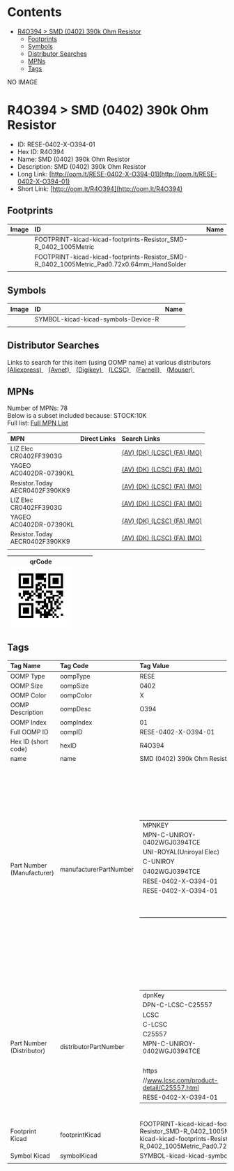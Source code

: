 



Contents
========

* [R4O394 > SMD (0402) 390k Ohm Resistor](#r4o394--smd-0402-390k-ohm-resistor)
	* [Footprints](#footprints)
	* [Symbols](#symbols)
	* [Distributor Searches](#distributor-searches)
	* [MPNs](#mpns)
	* [Tags](#tags)
  
NO IMAGE  
# R4O394 > SMD (0402) 390k Ohm Resistor

- ID: RESE-0402-X-O394-01
- Hex ID: R4O394
- Name: SMD (0402) 390k Ohm Resistor
- Description: SMD (0402) 390k Ohm Resistor
- Long Link: [http://oom.lt/RESE-0402-X-O394-01](http://oom.lt/RESE-0402-X-O394-01)
- Short Link: [http://oom.lt/R4O394](http://oom.lt/R4O394)

## Footprints
  

|Image|ID|Name|
| :--- | :--- | :--- |
||FOOTPRINT-kicad-kicad-footprints-Resistor_SMD-R_0402_1005Metric||
||FOOTPRINT-kicad-kicad-footprints-Resistor_SMD-R_0402_1005Metric_Pad0.72x0.64mm_HandSolder||
||||

## Symbols
  

|Image|ID|Name|
| :--- | :--- | :--- |
|![]()|SYMBOL-kicad-kicad-symbols-Device-R||
||||

## Distributor Searches
  
Links to search for this item (using OOMP name) at various distributors  
[(Aliexpress) ](https://www.aliexpress.com/wholesale?SearchText=1117SMD+0402+390k+Ohm+Resistor)&nbsp;&nbsp;&nbsp;[(Avnet) ](https://www.avnet.com/shop/us/search/SMD+0402+390k+Ohm+Resistor)&nbsp;&nbsp;&nbsp;[(Digikey) ](https://www.digikey.co.uk/en/products/result?s=SMD+0402+390k+Ohm+Resistor)&nbsp;&nbsp;&nbsp;[(LCSC) ](https://www.lcsc.com/search?q=SMD+0402+390k+Ohm+Resistor)&nbsp;&nbsp;&nbsp;[(Farnell) ](https://uk.farnell.com/search?st=SMD+0402+390k+Ohm+Resistor)&nbsp;&nbsp;&nbsp;[(Mouser) ](https://www.mouser.com/c/?q=SMD+0402+390k+Ohm+Resistor)&nbsp;&nbsp;&nbsp;
## MPNs
  
Number of MPNs: 78<br>Below is a subset included because: STOCK:10K <br>Full list: [Full MPN List](MPNLIST.md)  

|MPN|Direct Links|Search Links|
| :--- | :--- | :--- |
|LIZ Elec<br>CR0402FF3903G||[(AV) ](https://www.avnet.com/shop/us/search/CR0402FF3903G)[(DK) ](https://www.digikey.co.uk/products/en?keywords=CR0402FF3903G)[(LCSC) ](https://www.lcsc.com/search?q=CR0402FF3903G)[(FA) ](https://uk.farnell.com/search?st=CR0402FF3903G)[(MO) ](https://www.mouser.com/c/?q=CR0402FF3903G)|
|YAGEO<br>AC0402DR-07390KL||[(AV) ](https://www.avnet.com/shop/us/search/AC0402DR-07390KL)[(DK) ](https://www.digikey.co.uk/products/en?keywords=AC0402DR-07390KL)[(LCSC) ](https://www.lcsc.com/search?q=AC0402DR-07390KL)[(FA) ](https://uk.farnell.com/search?st=AC0402DR-07390KL)[(MO) ](https://www.mouser.com/c/?q=AC0402DR-07390KL)|
|Resistor.Today<br>AECR0402F390KK9||[(AV) ](https://www.avnet.com/shop/us/search/AECR0402F390KK9)[(DK) ](https://www.digikey.co.uk/products/en?keywords=AECR0402F390KK9)[(LCSC) ](https://www.lcsc.com/search?q=AECR0402F390KK9)[(FA) ](https://uk.farnell.com/search?st=AECR0402F390KK9)[(MO) ](https://www.mouser.com/c/?q=AECR0402F390KK9)|
|LIZ Elec<br>CR0402FF3903G||[(AV) ](https://www.avnet.com/shop/us/search/CR0402FF3903G)[(DK) ](https://www.digikey.co.uk/products/en?keywords=CR0402FF3903G)[(LCSC) ](https://www.lcsc.com/search?q=CR0402FF3903G)[(FA) ](https://uk.farnell.com/search?st=CR0402FF3903G)[(MO) ](https://www.mouser.com/c/?q=CR0402FF3903G)|
|YAGEO<br>AC0402DR-07390KL||[(AV) ](https://www.avnet.com/shop/us/search/AC0402DR-07390KL)[(DK) ](https://www.digikey.co.uk/products/en?keywords=AC0402DR-07390KL)[(LCSC) ](https://www.lcsc.com/search?q=AC0402DR-07390KL)[(FA) ](https://uk.farnell.com/search?st=AC0402DR-07390KL)[(MO) ](https://www.mouser.com/c/?q=AC0402DR-07390KL)|
|Resistor.Today<br>AECR0402F390KK9||[(AV) ](https://www.avnet.com/shop/us/search/AECR0402F390KK9)[(DK) ](https://www.digikey.co.uk/products/en?keywords=AECR0402F390KK9)[(LCSC) ](https://www.lcsc.com/search?q=AECR0402F390KK9)[(FA) ](https://uk.farnell.com/search?st=AECR0402F390KK9)[(MO) ](https://www.mouser.com/c/?q=AECR0402F390KK9)|
||||
  

|qrCode<br>[![](https://raw.githubusercontent.com/oomlout/oomlout_OOMP_parts_V2/main/RESE/0402/X/O394/01/qrCode_140.png)](https://github.com/oomlout/oomlout_OOMP_parts_V2/tree/main/RESE/0402/X/O394/01/qrCode.png)||||
| :---: | :---: | :---: | :---: |

## Tags
  

|Tag Name|Tag Code|Tag Value|
| :--- | :--- | :--- |
|OOMP Type|oompType|RESE|
|OOMP Size|oompSize|0402|
|OOMP Color|oompColor|X|
|OOMP Description|oompDesc|O394|
|OOMP Index|oompIndex|01|
|Full OOMP ID|oompID|RESE-0402-X-O394-01|
|Hex ID (short code)|hexID|R4O394|
|name|name|SMD (0402) 390k Ohm Resistor|
|Part Number (Manufacturer)|manufacturerPartNumber|<table><tr><td>MPNKEY</td></tr><tr><td> MPN-C-UNIROY-0402WGJ0394TCE</td><td> MANUFACTURER</td></tr><tr><td> UNI-ROYAL(Uniroyal Elec)</td><td> MANUCODE</td></tr><tr><td> C-UNIROY</td><td> MPN</td></tr><tr><td> 0402WGJ0394TCE</td><td> OOMPIDPARTIAL</td></tr><tr><td> RESE-0402-X-O394-01</td><td> OOMPID</td></tr><tr><td> RESE-0402-X-O394-01</td><td> LINK</td></tr><tr><td> </td><td> DESCRIPTION</td></tr><tr><td> </td><td> TAGS</td></tr><tr><td> </td></tr></table></td><td> <table><tr><td>MPNKEY</td></tr><tr><td> MPN-C-UNIROY-0402WGF3903TCE</td><td> MANUFACTURER</td></tr><tr><td> UNI-ROYAL(Uniroyal Elec)</td><td> MANUCODE</td></tr><tr><td> C-UNIROY</td><td> MPN</td></tr><tr><td> 0402WGF3903TCE</td><td> OOMPIDPARTIAL</td></tr><tr><td> RESE-0402-X-O394-01</td><td> OOMPID</td></tr><tr><td> RESE-0402-X-O394-01</td><td> LINK</td></tr><tr><td> </td><td> DESCRIPTION</td></tr><tr><td> </td><td> TAGS</td></tr><tr><td> STOCK</td></tr><tr><td>1K</td></tr></table></td><td> <table><tr><td>MPNKEY</td></tr><tr><td> MPN-C-LIZELE-CR0402FF3903G</td><td> MANUFACTURER</td></tr><tr><td> LIZ Elec</td><td> MANUCODE</td></tr><tr><td> C-LIZELE</td><td> MPN</td></tr><tr><td> CR0402FF3903G</td><td> OOMPIDPARTIAL</td></tr><tr><td> RESE-0402-X-O394-01</td><td> OOMPID</td></tr><tr><td> RESE-0402-X-O394-01</td><td> LINK</td></tr><tr><td> </td><td> DESCRIPTION</td></tr><tr><td> </td><td> TAGS</td></tr><tr><td> STOCK</td></tr><tr><td>10K</td></tr></table></td><td> <table><tr><td>MPNKEY</td></tr><tr><td> MPN-C-LIZELE-CR0402JF0394G</td><td> MANUFACTURER</td></tr><tr><td> LIZ Elec</td><td> MANUCODE</td></tr><tr><td> C-LIZELE</td><td> MPN</td></tr><tr><td> CR0402JF0394G</td><td> OOMPIDPARTIAL</td></tr><tr><td> RESE-0402-X-O394-01</td><td> OOMPID</td></tr><tr><td> RESE-0402-X-O394-01</td><td> LINK</td></tr><tr><td> </td><td> DESCRIPTION</td></tr><tr><td> </td><td> TAGS</td></tr><tr><td> STOCK</td></tr><tr><td>1K</td></tr></table></td><td> <table><tr><td>MPNKEY</td></tr><tr><td> MPN-C-RALEC-RTT023903FTH</td><td> MANUFACTURER</td></tr><tr><td> RALEC</td><td> MANUCODE</td></tr><tr><td> C-RALEC</td><td> MPN</td></tr><tr><td> RTT023903FTH</td><td> OOMPIDPARTIAL</td></tr><tr><td> RESE-0402-X-O394-01</td><td> OOMPID</td></tr><tr><td> RESE-0402-X-O394-01</td><td> LINK</td></tr><tr><td> </td><td> DESCRIPTION</td></tr><tr><td> </td><td> TAGS</td></tr><tr><td> </td></tr></table></td><td> <table><tr><td>MPNKEY</td></tr><tr><td> MPN-C-RALEC-RTT02394JTH</td><td> MANUFACTURER</td></tr><tr><td> RALEC</td><td> MANUCODE</td></tr><tr><td> C-RALEC</td><td> MPN</td></tr><tr><td> RTT02394JTH</td><td> OOMPIDPARTIAL</td></tr><tr><td> RESE-0402-X-O394-01</td><td> OOMPID</td></tr><tr><td> RESE-0402-X-O394-01</td><td> LINK</td></tr><tr><td> </td><td> DESCRIPTION</td></tr><tr><td> </td><td> TAGS</td></tr><tr><td> STOCK</td></tr><tr><td>1K</td></tr></table></td><td> <table><tr><td>MPNKEY</td></tr><tr><td> MPN-C-KOASPE-RK73B1ETTP394J</td><td> MANUFACTURER</td></tr><tr><td> KOA Speer Elec</td><td> MANUCODE</td></tr><tr><td> C-KOASPE</td><td> MPN</td></tr><tr><td> RK73B1ETTP394J</td><td> OOMPIDPARTIAL</td></tr><tr><td> RESE-0402-X-O394-01</td><td> OOMPID</td></tr><tr><td> RESE-0402-X-O394-01</td><td> LINK</td></tr><tr><td> </td><td> DESCRIPTION</td></tr><tr><td> </td><td> TAGS</td></tr><tr><td> </td></tr></table></td><td> <table><tr><td>MPNKEY</td></tr><tr><td> MPN-C-YAGEO-RC0402JR-07390KL</td><td> MANUFACTURER</td></tr><tr><td> YAGEO</td><td> MANUCODE</td></tr><tr><td> C-YAGEO</td><td> MPN</td></tr><tr><td> RC0402JR-07390KL</td><td> OOMPIDPARTIAL</td></tr><tr><td> RESE-0402-X-O394-01</td><td> OOMPID</td></tr><tr><td> RESE-0402-X-O394-01</td><td> LINK</td></tr><tr><td> </td><td> DESCRIPTION</td></tr><tr><td> </td><td> TAGS</td></tr><tr><td> STOCK</td></tr><tr><td>1K</td></tr></table></td><td> <table><tr><td>MPNKEY</td></tr><tr><td> MPN-C-TAITEC-RM04JTN394</td><td> MANUFACTURER</td></tr><tr><td> TA-I Tech</td><td> MANUCODE</td></tr><tr><td> C-TAITEC</td><td> MPN</td></tr><tr><td> RM04JTN394</td><td> OOMPIDPARTIAL</td></tr><tr><td> RESE-0402-X-O394-01</td><td> OOMPID</td></tr><tr><td> RESE-0402-X-O394-01</td><td> LINK</td></tr><tr><td> </td><td> DESCRIPTION</td></tr><tr><td> </td><td> TAGS</td></tr><tr><td> </td></tr></table></td><td> <table><tr><td>MPNKEY</td></tr><tr><td> MPN-C-TAITEC-RM04FTN3903</td><td> MANUFACTURER</td></tr><tr><td> TA-I Tech</td><td> MANUCODE</td></tr><tr><td> C-TAITEC</td><td> MPN</td></tr><tr><td> RM04FTN3903</td><td> OOMPIDPARTIAL</td></tr><tr><td> RESE-0402-X-O394-01</td><td> OOMPID</td></tr><tr><td> RESE-0402-X-O394-01</td><td> LINK</td></tr><tr><td> </td><td> DESCRIPTION</td></tr><tr><td> </td><td> TAGS</td></tr><tr><td> STOCK</td></tr><tr><td>1K</td></tr></table></td><td> <table><tr><td>MPNKEY</td></tr><tr><td> MPN-C-YAGEO-RC0402FR-07390KL</td><td> MANUFACTURER</td></tr><tr><td> YAGEO</td><td> MANUCODE</td></tr><tr><td> C-YAGEO</td><td> MPN</td></tr><tr><td> RC0402FR-07390KL</td><td> OOMPIDPARTIAL</td></tr><tr><td> RESE-0402-X-O394-01</td><td> OOMPID</td></tr><tr><td> RESE-0402-X-O394-01</td><td> LINK</td></tr><tr><td> </td><td> DESCRIPTION</td></tr><tr><td> </td><td> TAGS</td></tr><tr><td> STOCK</td></tr><tr><td>1K</td></tr></table></td><td> <table><tr><td>MPNKEY</td></tr><tr><td> MPN-C-WALSIN-WR04X3903FTL</td><td> MANUFACTURER</td></tr><tr><td> Walsin Tech Corp</td><td> MANUCODE</td></tr><tr><td> C-WALSIN</td><td> MPN</td></tr><tr><td> WR04X3903FTL</td><td> OOMPIDPARTIAL</td></tr><tr><td> RESE-0402-X-O394-01</td><td> OOMPID</td></tr><tr><td> RESE-0402-X-O394-01</td><td> LINK</td></tr><tr><td> </td><td> DESCRIPTION</td></tr><tr><td> </td><td> TAGS</td></tr><tr><td> STOCK</td></tr><tr><td>1K</td></tr></table></td><td> <table><tr><td>MPNKEY</td></tr><tr><td> MPN-C-WALSIN-WR04X394JTL</td><td> MANUFACTURER</td></tr><tr><td> Walsin Tech Corp</td><td> MANUCODE</td></tr><tr><td> C-WALSIN</td><td> MPN</td></tr><tr><td> WR04X394JTL</td><td> OOMPIDPARTIAL</td></tr><tr><td> RESE-0402-X-O394-01</td><td> OOMPID</td></tr><tr><td> RESE-0402-X-O394-01</td><td> LINK</td></tr><tr><td> </td><td> DESCRIPTION</td></tr><tr><td> </td><td> TAGS</td></tr><tr><td> STOCK</td></tr><tr><td>1K</td></tr></table></td><td> <table><tr><td>MPNKEY</td></tr><tr><td> MPN-C-HKRHON-RCT02390KJLF</td><td> MANUFACTURER</td></tr><tr><td> HKR(Hong Kong Resistors)</td><td> MANUCODE</td></tr><tr><td> C-HKRHON</td><td> MPN</td></tr><tr><td> RCT02390KJLF</td><td> OOMPIDPARTIAL</td></tr><tr><td> RESE-0402-X-O394-01</td><td> OOMPID</td></tr><tr><td> RESE-0402-X-O394-01</td><td> LINK</td></tr><tr><td> </td><td> DESCRIPTION</td></tr><tr><td> </td><td> TAGS</td></tr><tr><td> </td></tr></table></td><td> <table><tr><td>MPNKEY</td></tr><tr><td> MPN-C-YAGEO-AC0402DR-07390KL</td><td> MANUFACTURER</td></tr><tr><td> YAGEO</td><td> MANUCODE</td></tr><tr><td> C-YAGEO</td><td> MPN</td></tr><tr><td> AC0402DR-07390KL</td><td> OOMPIDPARTIAL</td></tr><tr><td> RESE-0402-X-O394-01</td><td> OOMPID</td></tr><tr><td> RESE-0402-X-O394-01</td><td> LINK</td></tr><tr><td> </td><td> DESCRIPTION</td></tr><tr><td> </td><td> TAGS</td></tr><tr><td> STOCK</td></tr><tr><td>10K</td></tr></table></td><td> <table><tr><td>MPNKEY</td></tr><tr><td> MPN-C-YAGEO-AC0402FR-07390KL</td><td> MANUFACTURER</td></tr><tr><td> YAGEO</td><td> MANUCODE</td></tr><tr><td> C-YAGEO</td><td> MPN</td></tr><tr><td> AC0402FR-07390KL</td><td> OOMPIDPARTIAL</td></tr><tr><td> RESE-0402-X-O394-01</td><td> OOMPID</td></tr><tr><td> RESE-0402-X-O394-01</td><td> LINK</td></tr><tr><td> </td><td> DESCRIPTION</td></tr><tr><td> </td><td> TAGS</td></tr><tr><td> </td></tr></table></td><td> <table><tr><td>MPNKEY</td></tr><tr><td> MPN-C-YAGEO-AC0402JR-07390KL</td><td> MANUFACTURER</td></tr><tr><td> YAGEO</td><td> MANUCODE</td></tr><tr><td> C-YAGEO</td><td> MPN</td></tr><tr><td> AC0402JR-07390KL</td><td> OOMPIDPARTIAL</td></tr><tr><td> RESE-0402-X-O394-01</td><td> OOMPID</td></tr><tr><td> RESE-0402-X-O394-01</td><td> LINK</td></tr><tr><td> </td><td> DESCRIPTION</td></tr><tr><td> </td><td> TAGS</td></tr><tr><td> STOCK</td></tr><tr><td>1K</td></tr></table></td><td> <table><tr><td>MPNKEY</td></tr><tr><td> MPN-C-MULTIC-MCHVR02FTEY3903</td><td> MANUFACTURER</td></tr><tr><td> Multicomp</td><td> MANUCODE</td></tr><tr><td> C-MULTIC</td><td> MPN</td></tr><tr><td> MCHVR02FTEY3903</td><td> OOMPIDPARTIAL</td></tr><tr><td> RESE-0402-X-O394-01</td><td> OOMPID</td></tr><tr><td> RESE-0402-X-O394-01</td><td> LINK</td></tr><tr><td> </td><td> DESCRIPTION</td></tr><tr><td> </td><td> TAGS</td></tr><tr><td> </td></tr></table></td><td> <table><tr><td>MPNKEY</td></tr><tr><td> MPN-C-FHGUAN-RC-02W3903FT</td><td> MANUFACTURER</td></tr><tr><td> FH (Guangdong Fenghua Advanced Tech)</td><td> MANUCODE</td></tr><tr><td> C-FHGUAN</td><td> MPN</td></tr><tr><td> RC-02W3903FT</td><td> OOMPIDPARTIAL</td></tr><tr><td> RESE-0402-X-O394-01</td><td> OOMPID</td></tr><tr><td> RESE-0402-X-O394-01</td><td> LINK</td></tr><tr><td> </td><td> DESCRIPTION</td></tr><tr><td> </td><td> TAGS</td></tr><tr><td> </td></tr></table></td><td> <table><tr><td>MPNKEY</td></tr><tr><td> MPN-C-FHGUAN-RC-02W394JT</td><td> MANUFACTURER</td></tr><tr><td> FH (Guangdong Fenghua Advanced Tech)</td><td> MANUCODE</td></tr><tr><td> C-FHGUAN</td><td> MPN</td></tr><tr><td> RC-02W394JT</td><td> OOMPIDPARTIAL</td></tr><tr><td> RESE-0402-X-O394-01</td><td> OOMPID</td></tr><tr><td> RESE-0402-X-O394-01</td><td> LINK</td></tr><tr><td> </td><td> DESCRIPTION</td></tr><tr><td> </td><td> TAGS</td></tr><tr><td> </td></tr></table></td><td> <table><tr><td>MPNKEY</td></tr><tr><td> MPN-C-KOASPE-RK73H1ETTP3903F</td><td> MANUFACTURER</td></tr><tr><td> KOA Speer Elec</td><td> MANUCODE</td></tr><tr><td> C-KOASPE</td><td> MPN</td></tr><tr><td> RK73H1ETTP3903F</td><td> OOMPIDPARTIAL</td></tr><tr><td> RESE-0402-X-O394-01</td><td> OOMPID</td></tr><tr><td> RESE-0402-X-O394-01</td><td> LINK</td></tr><tr><td> </td><td> DESCRIPTION</td></tr><tr><td> </td><td> TAGS</td></tr><tr><td> </td></tr></table></td><td> <table><tr><td>MPNKEY</td></tr><tr><td> MPN-C-FHGUAN-RC-02K3903FT</td><td> MANUFACTURER</td></tr><tr><td> FH (Guangdong Fenghua Advanced Tech)</td><td> MANUCODE</td></tr><tr><td> C-FHGUAN</td><td> MPN</td></tr><tr><td> RC-02K3903FT</td><td> OOMPIDPARTIAL</td></tr><tr><td> RESE-0402-X-O394-01</td><td> OOMPID</td></tr><tr><td> RESE-0402-X-O394-01</td><td> LINK</td></tr><tr><td> </td><td> DESCRIPTION</td></tr><tr><td> </td><td> TAGS</td></tr><tr><td> STOCK</td></tr><tr><td>1K</td></tr></table></td><td> <table><tr><td>MPNKEY</td></tr><tr><td> MPN-C-RESIST-AECR0402F390KK9</td><td> MANUFACTURER</td></tr><tr><td> Resistor.Today</td><td> MANUCODE</td></tr><tr><td> C-RESIST</td><td> MPN</td></tr><tr><td> AECR0402F390KK9</td><td> OOMPIDPARTIAL</td></tr><tr><td> RESE-0402-X-O394-01</td><td> OOMPID</td></tr><tr><td> RESE-0402-X-O394-01</td><td> LINK</td></tr><tr><td> </td><td> DESCRIPTION</td></tr><tr><td> </td><td> TAGS</td></tr><tr><td> STOCK</td></tr><tr><td>10K</td></tr></table></td><td> <table><tr><td>MPNKEY</td></tr><tr><td> MPN-C-RESIST-HPCR0402F390KK9</td><td> MANUFACTURER</td></tr><tr><td> Resistor.Today</td><td> MANUCODE</td></tr><tr><td> C-RESIST</td><td> MPN</td></tr><tr><td> HPCR0402F390KK9</td><td> OOMPIDPARTIAL</td></tr><tr><td> RESE-0402-X-O394-01</td><td> OOMPID</td></tr><tr><td> RESE-0402-X-O394-01</td><td> LINK</td></tr><tr><td> </td><td> DESCRIPTION</td></tr><tr><td> </td><td> TAGS</td></tr><tr><td> STOCK</td></tr><tr><td>1K</td></tr></table></td><td> <table><tr><td>MPNKEY</td></tr><tr><td> MPN-C-PANASO-ERJ2RKF3903X</td><td> MANUFACTURER</td></tr><tr><td> PANASONIC</td><td> MANUCODE</td></tr><tr><td> C-PANASO</td><td> MPN</td></tr><tr><td> ERJ2RKF3903X</td><td> OOMPIDPARTIAL</td></tr><tr><td> RESE-0402-X-O394-01</td><td> OOMPID</td></tr><tr><td> RESE-0402-X-O394-01</td><td> LINK</td></tr><tr><td> </td><td> DESCRIPTION</td></tr><tr><td> </td><td> TAGS</td></tr><tr><td> </td></tr></table></td><td> <table><tr><td>MPNKEY</td></tr><tr><td> MPN-C-PANASO-ERJ2GEJ394X</td><td> MANUFACTURER</td></tr><tr><td> PANASONIC</td><td> MANUCODE</td></tr><tr><td> C-PANASO</td><td> MPN</td></tr><tr><td> ERJ2GEJ394X</td><td> OOMPIDPARTIAL</td></tr><tr><td> RESE-0402-X-O394-01</td><td> OOMPID</td></tr><tr><td> RESE-0402-X-O394-01</td><td> LINK</td></tr><tr><td> </td><td> DESCRIPTION</td></tr><tr><td> </td><td> TAGS</td></tr><tr><td> </td></tr></table></td><td> <table><tr><td>MPNKEY</td></tr><tr><td> MPN-C-UNIROY-0402WGD3903TCE</td><td> MANUFACTURER</td></tr><tr><td> UNI-ROYAL(Uniroyal Elec)</td><td> MANUCODE</td></tr><tr><td> C-UNIROY</td><td> MPN</td></tr><tr><td> 0402WGD3903TCE</td><td> OOMPIDPARTIAL</td></tr><tr><td> RESE-0402-X-O394-01</td><td> OOMPID</td></tr><tr><td> RESE-0402-X-O394-01</td><td> LINK</td></tr><tr><td> </td><td> DESCRIPTION</td></tr><tr><td> </td><td> TAGS</td></tr><tr><td> </td></tr></table></td><td> <table><tr><td>MPNKEY</td></tr><tr><td> MPN-C-VISHAY-CRCW0402390KFKED</td><td> MANUFACTURER</td></tr><tr><td> Vishay Intertech</td><td> MANUCODE</td></tr><tr><td> C-VISHAY</td><td> MPN</td></tr><tr><td> CRCW0402390KFKED</td><td> OOMPIDPARTIAL</td></tr><tr><td> RESE-0402-X-O394-01</td><td> OOMPID</td></tr><tr><td> RESE-0402-X-O394-01</td><td> LINK</td></tr><tr><td> </td><td> DESCRIPTION</td></tr><tr><td> </td><td> TAGS</td></tr><tr><td> </td></tr></table></td><td> <table><tr><td>MPNKEY</td></tr><tr><td> MPN-C-VISHAY-CRCW0402390KJNED</td><td> MANUFACTURER</td></tr><tr><td> Vishay Intertech</td><td> MANUCODE</td></tr><tr><td> C-VISHAY</td><td> MPN</td></tr><tr><td> CRCW0402390KJNED</td><td> OOMPIDPARTIAL</td></tr><tr><td> RESE-0402-X-O394-01</td><td> OOMPID</td></tr><tr><td> RESE-0402-X-O394-01</td><td> LINK</td></tr><tr><td> </td><td> DESCRIPTION</td></tr><tr><td> </td><td> TAGS</td></tr><tr><td> </td></tr></table></td><td> <table><tr><td>MPNKEY</td></tr><tr><td> MPN-C-PANASO-ERJPA2J394X</td><td> MANUFACTURER</td></tr><tr><td> PANASONIC</td><td> MANUCODE</td></tr><tr><td> C-PANASO</td><td> MPN</td></tr><tr><td> ERJPA2J394X</td><td> OOMPIDPARTIAL</td></tr><tr><td> RESE-0402-X-O394-01</td><td> OOMPID</td></tr><tr><td> RESE-0402-X-O394-01</td><td> LINK</td></tr><tr><td> </td><td> DESCRIPTION</td></tr><tr><td> </td><td> TAGS</td></tr><tr><td> </td></tr></table></td><td> <table><tr><td>MPNKEY</td></tr><tr><td> MPN-C-PANASO-ERJPA2F3903X</td><td> MANUFACTURER</td></tr><tr><td> PANASONIC</td><td> MANUCODE</td></tr><tr><td> C-PANASO</td><td> MPN</td></tr><tr><td> ERJPA2F3903X</td><td> OOMPIDPARTIAL</td></tr><tr><td> RESE-0402-X-O394-01</td><td> OOMPID</td></tr><tr><td> RESE-0402-X-O394-01</td><td> LINK</td></tr><tr><td> </td><td> DESCRIPTION</td></tr><tr><td> </td><td> TAGS</td></tr><tr><td> </td></tr></table></td><td> <table><tr><td>MPNKEY</td></tr><tr><td> MPN-C-FHGUAN-RC-02W394FT</td><td> MANUFACTURER</td></tr><tr><td> FH (Guangdong Fenghua Advanced Tech)</td><td> MANUCODE</td></tr><tr><td> C-FHGUAN</td><td> MPN</td></tr><tr><td> RC-02W394FT</td><td> OOMPIDPARTIAL</td></tr><tr><td> RESE-0402-X-O394-01</td><td> OOMPID</td></tr><tr><td> RESE-0402-X-O394-01</td><td> LINK</td></tr><tr><td> </td><td> DESCRIPTION</td></tr><tr><td> </td><td> TAGS</td></tr><tr><td> </td></tr></table></td><td> <table><tr><td>MPNKEY</td></tr><tr><td> MPN-C-UNIROY-CQ02WGF3903TCE</td><td> MANUFACTURER</td></tr><tr><td> UNI-ROYAL(Uniroyal Elec)</td><td> MANUCODE</td></tr><tr><td> C-UNIROY</td><td> MPN</td></tr><tr><td> CQ02WGF3903TCE</td><td> OOMPIDPARTIAL</td></tr><tr><td> RESE-0402-X-O394-01</td><td> OOMPID</td></tr><tr><td> RESE-0402-X-O394-01</td><td> LINK</td></tr><tr><td> </td><td> DESCRIPTION</td></tr><tr><td> </td><td> TAGS</td></tr><tr><td> </td></tr></table></td><td> <table><tr><td>MPNKEY</td></tr><tr><td> MPN-C-TECONN-CRGCQ0402F390K</td><td> MANUFACTURER</td></tr><tr><td> TE Connectivity</td><td> MANUCODE</td></tr><tr><td> C-TECONN</td><td> MPN</td></tr><tr><td> CRGCQ0402F390K</td><td> OOMPIDPARTIAL</td></tr><tr><td> RESE-0402-X-O394-01</td><td> OOMPID</td></tr><tr><td> RESE-0402-X-O394-01</td><td> LINK</td></tr><tr><td> </td><td> DESCRIPTION</td></tr><tr><td> </td><td> TAGS</td></tr><tr><td> </td></tr></table></td><td> <table><tr><td>MPNKEY</td></tr><tr><td> MPN-C-TECONN-CRGP0402F390K</td><td> MANUFACTURER</td></tr><tr><td> TE Connectivity</td><td> MANUCODE</td></tr><tr><td> C-TECONN</td><td> MPN</td></tr><tr><td> CRGP0402F390K</td><td> OOMPIDPARTIAL</td></tr><tr><td> RESE-0402-X-O394-01</td><td> OOMPID</td></tr><tr><td> RESE-0402-X-O394-01</td><td> LINK</td></tr><tr><td> </td><td> DESCRIPTION</td></tr><tr><td> </td><td> TAGS</td></tr><tr><td> </td></tr></table></td><td> <table><tr><td>MPNKEY</td></tr><tr><td> MPN-C-YAGEO-AA0402JR-07390KL</td><td> MANUFACTURER</td></tr><tr><td> YAGEO</td><td> MANUCODE</td></tr><tr><td> C-YAGEO</td><td> MPN</td></tr><tr><td> AA0402JR-07390KL</td><td> OOMPIDPARTIAL</td></tr><tr><td> RESE-0402-X-O394-01</td><td> OOMPID</td></tr><tr><td> RESE-0402-X-O394-01</td><td> LINK</td></tr><tr><td> </td><td> DESCRIPTION</td></tr><tr><td> </td><td> TAGS</td></tr><tr><td> </td></tr></table></td><td> <table><tr><td>MPNKEY</td></tr><tr><td> MPN-C-YAGEO-AA0402FR-07390KL</td><td> MANUFACTURER</td></tr><tr><td> YAGEO</td><td> MANUCODE</td></tr><tr><td> C-YAGEO</td><td> MPN</td></tr><tr><td> AA0402FR-07390KL</td><td> OOMPIDPARTIAL</td></tr><tr><td> RESE-0402-X-O394-01</td><td> OOMPID</td></tr><tr><td> RESE-0402-X-O394-01</td><td> LINK</td></tr><tr><td> </td><td> DESCRIPTION</td></tr><tr><td> </td><td> TAGS</td></tr><tr><td> </td></tr></table></td><td> <table><tr><td>MPNKEY</td></tr><tr><td> MPN-C-WALSIN-MR04X394 JTL</td><td> MANUFACTURER</td></tr><tr><td> Walsin Tech Corp</td><td> MANUCODE</td></tr><tr><td> C-WALSIN</td><td> MPN</td></tr><tr><td> MR04X394 JTL</td><td> OOMPIDPARTIAL</td></tr><tr><td> RESE-0402-X-O394-01</td><td> OOMPID</td></tr><tr><td> RESE-0402-X-O394-01</td><td> LINK</td></tr><tr><td> </td><td> DESCRIPTION</td></tr><tr><td> </td><td> TAGS</td></tr><tr><td> STOCK</td></tr><tr><td>1K</td></tr></table></td><td> <table><tr><td>MPNKEY</td></tr><tr><td> MPN-C-YAGEO-RC0402DR-07390KL</td><td> MANUFACTURER</td></tr><tr><td> YAGEO</td><td> MANUCODE</td></tr><tr><td> C-YAGEO</td><td> MPN</td></tr><tr><td> RC0402DR-07390KL</td><td> OOMPIDPARTIAL</td></tr><tr><td> RESE-0402-X-O394-01</td><td> OOMPID</td></tr><tr><td> RESE-0402-X-O394-01</td><td> LINK</td></tr><tr><td> </td><td> DESCRIPTION</td></tr><tr><td> </td><td> TAGS</td></tr><tr><td> </td></tr></table></td><td> <table><tr><td>MPNKEY</td></tr><tr><td> MPN-C-UNIROY-0402WGJ0394TCE</td><td> MANUFACTURER</td></tr><tr><td> UNI-ROYAL(Uniroyal Elec)</td><td> MANUCODE</td></tr><tr><td> C-UNIROY</td><td> MPN</td></tr><tr><td> 0402WGJ0394TCE</td><td> OOMPIDPARTIAL</td></tr><tr><td> RESE-0402-X-O394-01</td><td> OOMPID</td></tr><tr><td> RESE-0402-X-O394-01</td><td> LINK</td></tr><tr><td> </td><td> DESCRIPTION</td></tr><tr><td> </td><td> TAGS</td></tr><tr><td> </td></tr></table></td><td> <table><tr><td>MPNKEY</td></tr><tr><td> MPN-C-UNIROY-0402WGF3903TCE</td><td> MANUFACTURER</td></tr><tr><td> UNI-ROYAL(Uniroyal Elec)</td><td> MANUCODE</td></tr><tr><td> C-UNIROY</td><td> MPN</td></tr><tr><td> 0402WGF3903TCE</td><td> OOMPIDPARTIAL</td></tr><tr><td> RESE-0402-X-O394-01</td><td> OOMPID</td></tr><tr><td> RESE-0402-X-O394-01</td><td> LINK</td></tr><tr><td> </td><td> DESCRIPTION</td></tr><tr><td> </td><td> TAGS</td></tr><tr><td> STOCK</td></tr><tr><td>1K</td></tr></table></td><td> <table><tr><td>MPNKEY</td></tr><tr><td> MPN-C-LIZELE-CR0402FF3903G</td><td> MANUFACTURER</td></tr><tr><td> LIZ Elec</td><td> MANUCODE</td></tr><tr><td> C-LIZELE</td><td> MPN</td></tr><tr><td> CR0402FF3903G</td><td> OOMPIDPARTIAL</td></tr><tr><td> RESE-0402-X-O394-01</td><td> OOMPID</td></tr><tr><td> RESE-0402-X-O394-01</td><td> LINK</td></tr><tr><td> </td><td> DESCRIPTION</td></tr><tr><td> </td><td> TAGS</td></tr><tr><td> STOCK</td></tr><tr><td>10K</td></tr></table></td><td> <table><tr><td>MPNKEY</td></tr><tr><td> MPN-C-LIZELE-CR0402JF0394G</td><td> MANUFACTURER</td></tr><tr><td> LIZ Elec</td><td> MANUCODE</td></tr><tr><td> C-LIZELE</td><td> MPN</td></tr><tr><td> CR0402JF0394G</td><td> OOMPIDPARTIAL</td></tr><tr><td> RESE-0402-X-O394-01</td><td> OOMPID</td></tr><tr><td> RESE-0402-X-O394-01</td><td> LINK</td></tr><tr><td> </td><td> DESCRIPTION</td></tr><tr><td> </td><td> TAGS</td></tr><tr><td> STOCK</td></tr><tr><td>1K</td></tr></table></td><td> <table><tr><td>MPNKEY</td></tr><tr><td> MPN-C-RALEC-RTT023903FTH</td><td> MANUFACTURER</td></tr><tr><td> RALEC</td><td> MANUCODE</td></tr><tr><td> C-RALEC</td><td> MPN</td></tr><tr><td> RTT023903FTH</td><td> OOMPIDPARTIAL</td></tr><tr><td> RESE-0402-X-O394-01</td><td> OOMPID</td></tr><tr><td> RESE-0402-X-O394-01</td><td> LINK</td></tr><tr><td> </td><td> DESCRIPTION</td></tr><tr><td> </td><td> TAGS</td></tr><tr><td> </td></tr></table></td><td> <table><tr><td>MPNKEY</td></tr><tr><td> MPN-C-RALEC-RTT02394JTH</td><td> MANUFACTURER</td></tr><tr><td> RALEC</td><td> MANUCODE</td></tr><tr><td> C-RALEC</td><td> MPN</td></tr><tr><td> RTT02394JTH</td><td> OOMPIDPARTIAL</td></tr><tr><td> RESE-0402-X-O394-01</td><td> OOMPID</td></tr><tr><td> RESE-0402-X-O394-01</td><td> LINK</td></tr><tr><td> </td><td> DESCRIPTION</td></tr><tr><td> </td><td> TAGS</td></tr><tr><td> STOCK</td></tr><tr><td>1K</td></tr></table></td><td> <table><tr><td>MPNKEY</td></tr><tr><td> MPN-C-KOASPE-RK73B1ETTP394J</td><td> MANUFACTURER</td></tr><tr><td> KOA Speer Elec</td><td> MANUCODE</td></tr><tr><td> C-KOASPE</td><td> MPN</td></tr><tr><td> RK73B1ETTP394J</td><td> OOMPIDPARTIAL</td></tr><tr><td> RESE-0402-X-O394-01</td><td> OOMPID</td></tr><tr><td> RESE-0402-X-O394-01</td><td> LINK</td></tr><tr><td> </td><td> DESCRIPTION</td></tr><tr><td> </td><td> TAGS</td></tr><tr><td> </td></tr></table></td><td> <table><tr><td>MPNKEY</td></tr><tr><td> MPN-C-YAGEO-RC0402JR-07390KL</td><td> MANUFACTURER</td></tr><tr><td> YAGEO</td><td> MANUCODE</td></tr><tr><td> C-YAGEO</td><td> MPN</td></tr><tr><td> RC0402JR-07390KL</td><td> OOMPIDPARTIAL</td></tr><tr><td> RESE-0402-X-O394-01</td><td> OOMPID</td></tr><tr><td> RESE-0402-X-O394-01</td><td> LINK</td></tr><tr><td> </td><td> DESCRIPTION</td></tr><tr><td> </td><td> TAGS</td></tr><tr><td> STOCK</td></tr><tr><td>1K</td></tr></table></td><td> <table><tr><td>MPNKEY</td></tr><tr><td> MPN-C-TAITEC-RM04JTN394</td><td> MANUFACTURER</td></tr><tr><td> TA-I Tech</td><td> MANUCODE</td></tr><tr><td> C-TAITEC</td><td> MPN</td></tr><tr><td> RM04JTN394</td><td> OOMPIDPARTIAL</td></tr><tr><td> RESE-0402-X-O394-01</td><td> OOMPID</td></tr><tr><td> RESE-0402-X-O394-01</td><td> LINK</td></tr><tr><td> </td><td> DESCRIPTION</td></tr><tr><td> </td><td> TAGS</td></tr><tr><td> </td></tr></table></td><td> <table><tr><td>MPNKEY</td></tr><tr><td> MPN-C-TAITEC-RM04FTN3903</td><td> MANUFACTURER</td></tr><tr><td> TA-I Tech</td><td> MANUCODE</td></tr><tr><td> C-TAITEC</td><td> MPN</td></tr><tr><td> RM04FTN3903</td><td> OOMPIDPARTIAL</td></tr><tr><td> RESE-0402-X-O394-01</td><td> OOMPID</td></tr><tr><td> RESE-0402-X-O394-01</td><td> LINK</td></tr><tr><td> </td><td> DESCRIPTION</td></tr><tr><td> </td><td> TAGS</td></tr><tr><td> STOCK</td></tr><tr><td>1K</td></tr></table></td><td> <table><tr><td>MPNKEY</td></tr><tr><td> MPN-C-YAGEO-RC0402FR-07390KL</td><td> MANUFACTURER</td></tr><tr><td> YAGEO</td><td> MANUCODE</td></tr><tr><td> C-YAGEO</td><td> MPN</td></tr><tr><td> RC0402FR-07390KL</td><td> OOMPIDPARTIAL</td></tr><tr><td> RESE-0402-X-O394-01</td><td> OOMPID</td></tr><tr><td> RESE-0402-X-O394-01</td><td> LINK</td></tr><tr><td> </td><td> DESCRIPTION</td></tr><tr><td> </td><td> TAGS</td></tr><tr><td> STOCK</td></tr><tr><td>1K</td></tr></table></td><td> <table><tr><td>MPNKEY</td></tr><tr><td> MPN-C-WALSIN-WR04X3903FTL</td><td> MANUFACTURER</td></tr><tr><td> Walsin Tech Corp</td><td> MANUCODE</td></tr><tr><td> C-WALSIN</td><td> MPN</td></tr><tr><td> WR04X3903FTL</td><td> OOMPIDPARTIAL</td></tr><tr><td> RESE-0402-X-O394-01</td><td> OOMPID</td></tr><tr><td> RESE-0402-X-O394-01</td><td> LINK</td></tr><tr><td> </td><td> DESCRIPTION</td></tr><tr><td> </td><td> TAGS</td></tr><tr><td> STOCK</td></tr><tr><td>1K</td></tr></table></td><td> <table><tr><td>MPNKEY</td></tr><tr><td> MPN-C-WALSIN-WR04X394JTL</td><td> MANUFACTURER</td></tr><tr><td> Walsin Tech Corp</td><td> MANUCODE</td></tr><tr><td> C-WALSIN</td><td> MPN</td></tr><tr><td> WR04X394JTL</td><td> OOMPIDPARTIAL</td></tr><tr><td> RESE-0402-X-O394-01</td><td> OOMPID</td></tr><tr><td> RESE-0402-X-O394-01</td><td> LINK</td></tr><tr><td> </td><td> DESCRIPTION</td></tr><tr><td> </td><td> TAGS</td></tr><tr><td> STOCK</td></tr><tr><td>1K</td></tr></table></td><td> <table><tr><td>MPNKEY</td></tr><tr><td> MPN-C-HKRHON-RCT02390KJLF</td><td> MANUFACTURER</td></tr><tr><td> HKR(Hong Kong Resistors)</td><td> MANUCODE</td></tr><tr><td> C-HKRHON</td><td> MPN</td></tr><tr><td> RCT02390KJLF</td><td> OOMPIDPARTIAL</td></tr><tr><td> RESE-0402-X-O394-01</td><td> OOMPID</td></tr><tr><td> RESE-0402-X-O394-01</td><td> LINK</td></tr><tr><td> </td><td> DESCRIPTION</td></tr><tr><td> </td><td> TAGS</td></tr><tr><td> </td></tr></table></td><td> <table><tr><td>MPNKEY</td></tr><tr><td> MPN-C-YAGEO-AC0402DR-07390KL</td><td> MANUFACTURER</td></tr><tr><td> YAGEO</td><td> MANUCODE</td></tr><tr><td> C-YAGEO</td><td> MPN</td></tr><tr><td> AC0402DR-07390KL</td><td> OOMPIDPARTIAL</td></tr><tr><td> RESE-0402-X-O394-01</td><td> OOMPID</td></tr><tr><td> RESE-0402-X-O394-01</td><td> LINK</td></tr><tr><td> </td><td> DESCRIPTION</td></tr><tr><td> </td><td> TAGS</td></tr><tr><td> STOCK</td></tr><tr><td>10K</td></tr></table></td><td> <table><tr><td>MPNKEY</td></tr><tr><td> MPN-C-YAGEO-AC0402FR-07390KL</td><td> MANUFACTURER</td></tr><tr><td> YAGEO</td><td> MANUCODE</td></tr><tr><td> C-YAGEO</td><td> MPN</td></tr><tr><td> AC0402FR-07390KL</td><td> OOMPIDPARTIAL</td></tr><tr><td> RESE-0402-X-O394-01</td><td> OOMPID</td></tr><tr><td> RESE-0402-X-O394-01</td><td> LINK</td></tr><tr><td> </td><td> DESCRIPTION</td></tr><tr><td> </td><td> TAGS</td></tr><tr><td> </td></tr></table></td><td> <table><tr><td>MPNKEY</td></tr><tr><td> MPN-C-YAGEO-AC0402JR-07390KL</td><td> MANUFACTURER</td></tr><tr><td> YAGEO</td><td> MANUCODE</td></tr><tr><td> C-YAGEO</td><td> MPN</td></tr><tr><td> AC0402JR-07390KL</td><td> OOMPIDPARTIAL</td></tr><tr><td> RESE-0402-X-O394-01</td><td> OOMPID</td></tr><tr><td> RESE-0402-X-O394-01</td><td> LINK</td></tr><tr><td> </td><td> DESCRIPTION</td></tr><tr><td> </td><td> TAGS</td></tr><tr><td> STOCK</td></tr><tr><td>1K</td></tr></table></td><td> <table><tr><td>MPNKEY</td></tr><tr><td> MPN-C-MULTIC-MCHVR02FTEY3903</td><td> MANUFACTURER</td></tr><tr><td> Multicomp</td><td> MANUCODE</td></tr><tr><td> C-MULTIC</td><td> MPN</td></tr><tr><td> MCHVR02FTEY3903</td><td> OOMPIDPARTIAL</td></tr><tr><td> RESE-0402-X-O394-01</td><td> OOMPID</td></tr><tr><td> RESE-0402-X-O394-01</td><td> LINK</td></tr><tr><td> </td><td> DESCRIPTION</td></tr><tr><td> </td><td> TAGS</td></tr><tr><td> </td></tr></table></td><td> <table><tr><td>MPNKEY</td></tr><tr><td> MPN-C-FHGUAN-RC-02W3903FT</td><td> MANUFACTURER</td></tr><tr><td> FH (Guangdong Fenghua Advanced Tech)</td><td> MANUCODE</td></tr><tr><td> C-FHGUAN</td><td> MPN</td></tr><tr><td> RC-02W3903FT</td><td> OOMPIDPARTIAL</td></tr><tr><td> RESE-0402-X-O394-01</td><td> OOMPID</td></tr><tr><td> RESE-0402-X-O394-01</td><td> LINK</td></tr><tr><td> </td><td> DESCRIPTION</td></tr><tr><td> </td><td> TAGS</td></tr><tr><td> </td></tr></table></td><td> <table><tr><td>MPNKEY</td></tr><tr><td> MPN-C-FHGUAN-RC-02W394JT</td><td> MANUFACTURER</td></tr><tr><td> FH (Guangdong Fenghua Advanced Tech)</td><td> MANUCODE</td></tr><tr><td> C-FHGUAN</td><td> MPN</td></tr><tr><td> RC-02W394JT</td><td> OOMPIDPARTIAL</td></tr><tr><td> RESE-0402-X-O394-01</td><td> OOMPID</td></tr><tr><td> RESE-0402-X-O394-01</td><td> LINK</td></tr><tr><td> </td><td> DESCRIPTION</td></tr><tr><td> </td><td> TAGS</td></tr><tr><td> </td></tr></table></td><td> <table><tr><td>MPNKEY</td></tr><tr><td> MPN-C-KOASPE-RK73H1ETTP3903F</td><td> MANUFACTURER</td></tr><tr><td> KOA Speer Elec</td><td> MANUCODE</td></tr><tr><td> C-KOASPE</td><td> MPN</td></tr><tr><td> RK73H1ETTP3903F</td><td> OOMPIDPARTIAL</td></tr><tr><td> RESE-0402-X-O394-01</td><td> OOMPID</td></tr><tr><td> RESE-0402-X-O394-01</td><td> LINK</td></tr><tr><td> </td><td> DESCRIPTION</td></tr><tr><td> </td><td> TAGS</td></tr><tr><td> </td></tr></table></td><td> <table><tr><td>MPNKEY</td></tr><tr><td> MPN-C-FHGUAN-RC-02K3903FT</td><td> MANUFACTURER</td></tr><tr><td> FH (Guangdong Fenghua Advanced Tech)</td><td> MANUCODE</td></tr><tr><td> C-FHGUAN</td><td> MPN</td></tr><tr><td> RC-02K3903FT</td><td> OOMPIDPARTIAL</td></tr><tr><td> RESE-0402-X-O394-01</td><td> OOMPID</td></tr><tr><td> RESE-0402-X-O394-01</td><td> LINK</td></tr><tr><td> </td><td> DESCRIPTION</td></tr><tr><td> </td><td> TAGS</td></tr><tr><td> STOCK</td></tr><tr><td>1K</td></tr></table></td><td> <table><tr><td>MPNKEY</td></tr><tr><td> MPN-C-RESIST-AECR0402F390KK9</td><td> MANUFACTURER</td></tr><tr><td> Resistor.Today</td><td> MANUCODE</td></tr><tr><td> C-RESIST</td><td> MPN</td></tr><tr><td> AECR0402F390KK9</td><td> OOMPIDPARTIAL</td></tr><tr><td> RESE-0402-X-O394-01</td><td> OOMPID</td></tr><tr><td> RESE-0402-X-O394-01</td><td> LINK</td></tr><tr><td> </td><td> DESCRIPTION</td></tr><tr><td> </td><td> TAGS</td></tr><tr><td> STOCK</td></tr><tr><td>10K</td></tr></table></td><td> <table><tr><td>MPNKEY</td></tr><tr><td> MPN-C-RESIST-HPCR0402F390KK9</td><td> MANUFACTURER</td></tr><tr><td> Resistor.Today</td><td> MANUCODE</td></tr><tr><td> C-RESIST</td><td> MPN</td></tr><tr><td> HPCR0402F390KK9</td><td> OOMPIDPARTIAL</td></tr><tr><td> RESE-0402-X-O394-01</td><td> OOMPID</td></tr><tr><td> RESE-0402-X-O394-01</td><td> LINK</td></tr><tr><td> </td><td> DESCRIPTION</td></tr><tr><td> </td><td> TAGS</td></tr><tr><td> STOCK</td></tr><tr><td>1K</td></tr></table></td><td> <table><tr><td>MPNKEY</td></tr><tr><td> MPN-C-PANASO-ERJ2RKF3903X</td><td> MANUFACTURER</td></tr><tr><td> PANASONIC</td><td> MANUCODE</td></tr><tr><td> C-PANASO</td><td> MPN</td></tr><tr><td> ERJ2RKF3903X</td><td> OOMPIDPARTIAL</td></tr><tr><td> RESE-0402-X-O394-01</td><td> OOMPID</td></tr><tr><td> RESE-0402-X-O394-01</td><td> LINK</td></tr><tr><td> </td><td> DESCRIPTION</td></tr><tr><td> </td><td> TAGS</td></tr><tr><td> </td></tr></table></td><td> <table><tr><td>MPNKEY</td></tr><tr><td> MPN-C-PANASO-ERJ2GEJ394X</td><td> MANUFACTURER</td></tr><tr><td> PANASONIC</td><td> MANUCODE</td></tr><tr><td> C-PANASO</td><td> MPN</td></tr><tr><td> ERJ2GEJ394X</td><td> OOMPIDPARTIAL</td></tr><tr><td> RESE-0402-X-O394-01</td><td> OOMPID</td></tr><tr><td> RESE-0402-X-O394-01</td><td> LINK</td></tr><tr><td> </td><td> DESCRIPTION</td></tr><tr><td> </td><td> TAGS</td></tr><tr><td> </td></tr></table></td><td> <table><tr><td>MPNKEY</td></tr><tr><td> MPN-C-UNIROY-0402WGD3903TCE</td><td> MANUFACTURER</td></tr><tr><td> UNI-ROYAL(Uniroyal Elec)</td><td> MANUCODE</td></tr><tr><td> C-UNIROY</td><td> MPN</td></tr><tr><td> 0402WGD3903TCE</td><td> OOMPIDPARTIAL</td></tr><tr><td> RESE-0402-X-O394-01</td><td> OOMPID</td></tr><tr><td> RESE-0402-X-O394-01</td><td> LINK</td></tr><tr><td> </td><td> DESCRIPTION</td></tr><tr><td> </td><td> TAGS</td></tr><tr><td> </td></tr></table></td><td> <table><tr><td>MPNKEY</td></tr><tr><td> MPN-C-VISHAY-CRCW0402390KFKED</td><td> MANUFACTURER</td></tr><tr><td> Vishay Intertech</td><td> MANUCODE</td></tr><tr><td> C-VISHAY</td><td> MPN</td></tr><tr><td> CRCW0402390KFKED</td><td> OOMPIDPARTIAL</td></tr><tr><td> RESE-0402-X-O394-01</td><td> OOMPID</td></tr><tr><td> RESE-0402-X-O394-01</td><td> LINK</td></tr><tr><td> </td><td> DESCRIPTION</td></tr><tr><td> </td><td> TAGS</td></tr><tr><td> </td></tr></table></td><td> <table><tr><td>MPNKEY</td></tr><tr><td> MPN-C-VISHAY-CRCW0402390KJNED</td><td> MANUFACTURER</td></tr><tr><td> Vishay Intertech</td><td> MANUCODE</td></tr><tr><td> C-VISHAY</td><td> MPN</td></tr><tr><td> CRCW0402390KJNED</td><td> OOMPIDPARTIAL</td></tr><tr><td> RESE-0402-X-O394-01</td><td> OOMPID</td></tr><tr><td> RESE-0402-X-O394-01</td><td> LINK</td></tr><tr><td> </td><td> DESCRIPTION</td></tr><tr><td> </td><td> TAGS</td></tr><tr><td> </td></tr></table></td><td> <table><tr><td>MPNKEY</td></tr><tr><td> MPN-C-PANASO-ERJPA2J394X</td><td> MANUFACTURER</td></tr><tr><td> PANASONIC</td><td> MANUCODE</td></tr><tr><td> C-PANASO</td><td> MPN</td></tr><tr><td> ERJPA2J394X</td><td> OOMPIDPARTIAL</td></tr><tr><td> RESE-0402-X-O394-01</td><td> OOMPID</td></tr><tr><td> RESE-0402-X-O394-01</td><td> LINK</td></tr><tr><td> </td><td> DESCRIPTION</td></tr><tr><td> </td><td> TAGS</td></tr><tr><td> </td></tr></table></td><td> <table><tr><td>MPNKEY</td></tr><tr><td> MPN-C-PANASO-ERJPA2F3903X</td><td> MANUFACTURER</td></tr><tr><td> PANASONIC</td><td> MANUCODE</td></tr><tr><td> C-PANASO</td><td> MPN</td></tr><tr><td> ERJPA2F3903X</td><td> OOMPIDPARTIAL</td></tr><tr><td> RESE-0402-X-O394-01</td><td> OOMPID</td></tr><tr><td> RESE-0402-X-O394-01</td><td> LINK</td></tr><tr><td> </td><td> DESCRIPTION</td></tr><tr><td> </td><td> TAGS</td></tr><tr><td> </td></tr></table></td><td> <table><tr><td>MPNKEY</td></tr><tr><td> MPN-C-FHGUAN-RC-02W394FT</td><td> MANUFACTURER</td></tr><tr><td> FH (Guangdong Fenghua Advanced Tech)</td><td> MANUCODE</td></tr><tr><td> C-FHGUAN</td><td> MPN</td></tr><tr><td> RC-02W394FT</td><td> OOMPIDPARTIAL</td></tr><tr><td> RESE-0402-X-O394-01</td><td> OOMPID</td></tr><tr><td> RESE-0402-X-O394-01</td><td> LINK</td></tr><tr><td> </td><td> DESCRIPTION</td></tr><tr><td> </td><td> TAGS</td></tr><tr><td> </td></tr></table></td><td> <table><tr><td>MPNKEY</td></tr><tr><td> MPN-C-UNIROY-CQ02WGF3903TCE</td><td> MANUFACTURER</td></tr><tr><td> UNI-ROYAL(Uniroyal Elec)</td><td> MANUCODE</td></tr><tr><td> C-UNIROY</td><td> MPN</td></tr><tr><td> CQ02WGF3903TCE</td><td> OOMPIDPARTIAL</td></tr><tr><td> RESE-0402-X-O394-01</td><td> OOMPID</td></tr><tr><td> RESE-0402-X-O394-01</td><td> LINK</td></tr><tr><td> </td><td> DESCRIPTION</td></tr><tr><td> </td><td> TAGS</td></tr><tr><td> </td></tr></table></td><td> <table><tr><td>MPNKEY</td></tr><tr><td> MPN-C-TECONN-CRGCQ0402F390K</td><td> MANUFACTURER</td></tr><tr><td> TE Connectivity</td><td> MANUCODE</td></tr><tr><td> C-TECONN</td><td> MPN</td></tr><tr><td> CRGCQ0402F390K</td><td> OOMPIDPARTIAL</td></tr><tr><td> RESE-0402-X-O394-01</td><td> OOMPID</td></tr><tr><td> RESE-0402-X-O394-01</td><td> LINK</td></tr><tr><td> </td><td> DESCRIPTION</td></tr><tr><td> </td><td> TAGS</td></tr><tr><td> </td></tr></table></td><td> <table><tr><td>MPNKEY</td></tr><tr><td> MPN-C-TECONN-CRGP0402F390K</td><td> MANUFACTURER</td></tr><tr><td> TE Connectivity</td><td> MANUCODE</td></tr><tr><td> C-TECONN</td><td> MPN</td></tr><tr><td> CRGP0402F390K</td><td> OOMPIDPARTIAL</td></tr><tr><td> RESE-0402-X-O394-01</td><td> OOMPID</td></tr><tr><td> RESE-0402-X-O394-01</td><td> LINK</td></tr><tr><td> </td><td> DESCRIPTION</td></tr><tr><td> </td><td> TAGS</td></tr><tr><td> </td></tr></table></td><td> <table><tr><td>MPNKEY</td></tr><tr><td> MPN-C-YAGEO-AA0402JR-07390KL</td><td> MANUFACTURER</td></tr><tr><td> YAGEO</td><td> MANUCODE</td></tr><tr><td> C-YAGEO</td><td> MPN</td></tr><tr><td> AA0402JR-07390KL</td><td> OOMPIDPARTIAL</td></tr><tr><td> RESE-0402-X-O394-01</td><td> OOMPID</td></tr><tr><td> RESE-0402-X-O394-01</td><td> LINK</td></tr><tr><td> </td><td> DESCRIPTION</td></tr><tr><td> </td><td> TAGS</td></tr><tr><td> </td></tr></table></td><td> <table><tr><td>MPNKEY</td></tr><tr><td> MPN-C-YAGEO-AA0402FR-07390KL</td><td> MANUFACTURER</td></tr><tr><td> YAGEO</td><td> MANUCODE</td></tr><tr><td> C-YAGEO</td><td> MPN</td></tr><tr><td> AA0402FR-07390KL</td><td> OOMPIDPARTIAL</td></tr><tr><td> RESE-0402-X-O394-01</td><td> OOMPID</td></tr><tr><td> RESE-0402-X-O394-01</td><td> LINK</td></tr><tr><td> </td><td> DESCRIPTION</td></tr><tr><td> </td><td> TAGS</td></tr><tr><td> </td></tr></table></td><td> <table><tr><td>MPNKEY</td></tr><tr><td> MPN-C-WALSIN-MR04X394 JTL</td><td> MANUFACTURER</td></tr><tr><td> Walsin Tech Corp</td><td> MANUCODE</td></tr><tr><td> C-WALSIN</td><td> MPN</td></tr><tr><td> MR04X394 JTL</td><td> OOMPIDPARTIAL</td></tr><tr><td> RESE-0402-X-O394-01</td><td> OOMPID</td></tr><tr><td> RESE-0402-X-O394-01</td><td> LINK</td></tr><tr><td> </td><td> DESCRIPTION</td></tr><tr><td> </td><td> TAGS</td></tr><tr><td> STOCK</td></tr><tr><td>1K</td></tr></table></td><td> <table><tr><td>MPNKEY</td></tr><tr><td> MPN-C-YAGEO-RC0402DR-07390KL</td><td> MANUFACTURER</td></tr><tr><td> YAGEO</td><td> MANUCODE</td></tr><tr><td> C-YAGEO</td><td> MPN</td></tr><tr><td> RC0402DR-07390KL</td><td> OOMPIDPARTIAL</td></tr><tr><td> RESE-0402-X-O394-01</td><td> OOMPID</td></tr><tr><td> RESE-0402-X-O394-01</td><td> LINK</td></tr><tr><td> </td><td> DESCRIPTION</td></tr><tr><td> </td><td> TAGS</td></tr><tr><td> </td></tr></table>|
|Part Number (Distributor)|distributorPartNumber|<table><tr><td>dpnKey</td></tr><tr><td> DPN-C-LCSC-C25557</td><td> DISTRIBUTOR</td></tr><tr><td> LCSC</td><td> DISTRCODE</td></tr><tr><td> C-LCSC</td><td> DPN</td></tr><tr><td> C25557</td><td> MPN</td></tr><tr><td> MPN-C-UNIROY-0402WGJ0394TCE</td><td> TAGS</td></tr><tr><td> </td><td> LINK</td></tr><tr><td> https</td></tr><tr><td>//www.lcsc.com/product-detail/C25557.html</td><td> OOMPID</td></tr><tr><td> RESE-0402-X-O394-01</td></tr></table></td><td> <table><tr><td>dpnKey</td></tr><tr><td> DPN-C-LCSC-C25782</td><td> DISTRIBUTOR</td></tr><tr><td> LCSC</td><td> DISTRCODE</td></tr><tr><td> C-LCSC</td><td> DPN</td></tr><tr><td> C25782</td><td> MPN</td></tr><tr><td> MPN-C-UNIROY-0402WGF3903TCE</td><td> TAGS</td></tr><tr><td> STOCK</td></tr><tr><td>1K</td><td> LINK</td></tr><tr><td> https</td></tr><tr><td>//www.lcsc.com/product-detail/C25782.html</td><td> OOMPID</td></tr><tr><td> RESE-0402-X-O394-01</td></tr></table></td><td> <table><tr><td>dpnKey</td></tr><tr><td> DPN-C-LCSC-C100407</td><td> DISTRIBUTOR</td></tr><tr><td> LCSC</td><td> DISTRCODE</td></tr><tr><td> C-LCSC</td><td> DPN</td></tr><tr><td> C100407</td><td> MPN</td></tr><tr><td> MPN-C-LIZELE-CR0402FF3903G</td><td> TAGS</td></tr><tr><td> STOCK</td></tr><tr><td>10K</td><td> LINK</td></tr><tr><td> https</td></tr><tr><td>//www.lcsc.com/product-detail/C100407.html</td><td> OOMPID</td></tr><tr><td> RESE-0402-X-O394-01</td></tr></table></td><td> <table><tr><td>dpnKey</td></tr><tr><td> DPN-C-LCSC-C100650</td><td> DISTRIBUTOR</td></tr><tr><td> LCSC</td><td> DISTRCODE</td></tr><tr><td> C-LCSC</td><td> DPN</td></tr><tr><td> C100650</td><td> MPN</td></tr><tr><td> MPN-C-LIZELE-CR0402JF0394G</td><td> TAGS</td></tr><tr><td> STOCK</td></tr><tr><td>1K</td><td> LINK</td></tr><tr><td> https</td></tr><tr><td>//www.lcsc.com/product-detail/C100650.html</td><td> OOMPID</td></tr><tr><td> RESE-0402-X-O394-01</td></tr></table></td><td> <table><tr><td>dpnKey</td></tr><tr><td> DPN-C-LCSC-C103013</td><td> DISTRIBUTOR</td></tr><tr><td> LCSC</td><td> DISTRCODE</td></tr><tr><td> C-LCSC</td><td> DPN</td></tr><tr><td> C103013</td><td> MPN</td></tr><tr><td> MPN-C-RALEC-RTT023903FTH</td><td> TAGS</td></tr><tr><td> </td><td> LINK</td></tr><tr><td> https</td></tr><tr><td>//www.lcsc.com/product-detail/C103013.html</td><td> OOMPID</td></tr><tr><td> RESE-0402-X-O394-01</td></tr></table></td><td> <table><tr><td>dpnKey</td></tr><tr><td> DPN-C-LCSC-C103020</td><td> DISTRIBUTOR</td></tr><tr><td> LCSC</td><td> DISTRCODE</td></tr><tr><td> C-LCSC</td><td> DPN</td></tr><tr><td> C103020</td><td> MPN</td></tr><tr><td> MPN-C-RALEC-RTT02394JTH</td><td> TAGS</td></tr><tr><td> STOCK</td></tr><tr><td>1K</td><td> LINK</td></tr><tr><td> https</td></tr><tr><td>//www.lcsc.com/product-detail/C103020.html</td><td> OOMPID</td></tr><tr><td> RESE-0402-X-O394-01</td></tr></table></td><td> <table><tr><td>dpnKey</td></tr><tr><td> DPN-C-LCSC-C131581</td><td> DISTRIBUTOR</td></tr><tr><td> LCSC</td><td> DISTRCODE</td></tr><tr><td> C-LCSC</td><td> DPN</td></tr><tr><td> C131581</td><td> MPN</td></tr><tr><td> MPN-C-KOASPE-RK73B1ETTP394J</td><td> TAGS</td></tr><tr><td> </td><td> LINK</td></tr><tr><td> https</td></tr><tr><td>//www.lcsc.com/product-detail/C131581.html</td><td> OOMPID</td></tr><tr><td> RESE-0402-X-O394-01</td></tr></table></td><td> <table><tr><td>dpnKey</td></tr><tr><td> DPN-C-LCSC-C137877</td><td> DISTRIBUTOR</td></tr><tr><td> LCSC</td><td> DISTRCODE</td></tr><tr><td> C-LCSC</td><td> DPN</td></tr><tr><td> C137877</td><td> MPN</td></tr><tr><td> MPN-C-YAGEO-RC0402JR-07390KL</td><td> TAGS</td></tr><tr><td> STOCK</td></tr><tr><td>1K</td><td> LINK</td></tr><tr><td> https</td></tr><tr><td>//www.lcsc.com/product-detail/C137877.html</td><td> OOMPID</td></tr><tr><td> RESE-0402-X-O394-01</td></tr></table></td><td> <table><tr><td>dpnKey</td></tr><tr><td> DPN-C-LCSC-C162852</td><td> DISTRIBUTOR</td></tr><tr><td> LCSC</td><td> DISTRCODE</td></tr><tr><td> C-LCSC</td><td> DPN</td></tr><tr><td> C162852</td><td> MPN</td></tr><tr><td> MPN-C-TAITEC-RM04JTN394</td><td> TAGS</td></tr><tr><td> </td><td> LINK</td></tr><tr><td> https</td></tr><tr><td>//www.lcsc.com/product-detail/C162852.html</td><td> OOMPID</td></tr><tr><td> RESE-0402-X-O394-01</td></tr></table></td><td> <table><tr><td>dpnKey</td></tr><tr><td> DPN-C-LCSC-C162853</td><td> DISTRIBUTOR</td></tr><tr><td> LCSC</td><td> DISTRCODE</td></tr><tr><td> C-LCSC</td><td> DPN</td></tr><tr><td> C162853</td><td> MPN</td></tr><tr><td> MPN-C-TAITEC-RM04FTN3903</td><td> TAGS</td></tr><tr><td> STOCK</td></tr><tr><td>1K</td><td> LINK</td></tr><tr><td> https</td></tr><tr><td>//www.lcsc.com/product-detail/C162853.html</td><td> OOMPID</td></tr><tr><td> RESE-0402-X-O394-01</td></tr></table></td><td> <table><tr><td>dpnKey</td></tr><tr><td> DPN-C-LCSC-C163467</td><td> DISTRIBUTOR</td></tr><tr><td> LCSC</td><td> DISTRCODE</td></tr><tr><td> C-LCSC</td><td> DPN</td></tr><tr><td> C163467</td><td> MPN</td></tr><tr><td> MPN-C-YAGEO-RC0402FR-07390KL</td><td> TAGS</td></tr><tr><td> STOCK</td></tr><tr><td>1K</td><td> LINK</td></tr><tr><td> https</td></tr><tr><td>//www.lcsc.com/product-detail/C163467.html</td><td> OOMPID</td></tr><tr><td> RESE-0402-X-O394-01</td></tr></table></td><td> <table><tr><td>dpnKey</td></tr><tr><td> DPN-C-LCSC-C170307</td><td> DISTRIBUTOR</td></tr><tr><td> LCSC</td><td> DISTRCODE</td></tr><tr><td> C-LCSC</td><td> DPN</td></tr><tr><td> C170307</td><td> MPN</td></tr><tr><td> MPN-C-WALSIN-WR04X3903FTL</td><td> TAGS</td></tr><tr><td> STOCK</td></tr><tr><td>1K</td><td> LINK</td></tr><tr><td> https</td></tr><tr><td>//www.lcsc.com/product-detail/C170307.html</td><td> OOMPID</td></tr><tr><td> RESE-0402-X-O394-01</td></tr></table></td><td> <table><tr><td>dpnKey</td></tr><tr><td> DPN-C-LCSC-C170412</td><td> DISTRIBUTOR</td></tr><tr><td> LCSC</td><td> DISTRCODE</td></tr><tr><td> C-LCSC</td><td> DPN</td></tr><tr><td> C170412</td><td> MPN</td></tr><tr><td> MPN-C-WALSIN-WR04X394JTL</td><td> TAGS</td></tr><tr><td> STOCK</td></tr><tr><td>1K</td><td> LINK</td></tr><tr><td> https</td></tr><tr><td>//www.lcsc.com/product-detail/C170412.html</td><td> OOMPID</td></tr><tr><td> RESE-0402-X-O394-01</td></tr></table></td><td> <table><tr><td>dpnKey</td></tr><tr><td> DPN-C-LCSC-C174227</td><td> DISTRIBUTOR</td></tr><tr><td> LCSC</td><td> DISTRCODE</td></tr><tr><td> C-LCSC</td><td> DPN</td></tr><tr><td> C174227</td><td> MPN</td></tr><tr><td> MPN-C-HKRHON-RCT02390KJLF</td><td> TAGS</td></tr><tr><td> </td><td> LINK</td></tr><tr><td> https</td></tr><tr><td>//www.lcsc.com/product-detail/C174227.html</td><td> OOMPID</td></tr><tr><td> RESE-0402-X-O394-01</td></tr></table></td><td> <table><tr><td>dpnKey</td></tr><tr><td> DPN-C-LCSC-C226711</td><td> DISTRIBUTOR</td></tr><tr><td> LCSC</td><td> DISTRCODE</td></tr><tr><td> C-LCSC</td><td> DPN</td></tr><tr><td> C226711</td><td> MPN</td></tr><tr><td> MPN-C-YAGEO-AC0402DR-07390KL</td><td> TAGS</td></tr><tr><td> STOCK</td></tr><tr><td>10K</td><td> LINK</td></tr><tr><td> https</td></tr><tr><td>//www.lcsc.com/product-detail/C226711.html</td><td> OOMPID</td></tr><tr><td> RESE-0402-X-O394-01</td></tr></table></td><td> <table><tr><td>dpnKey</td></tr><tr><td> DPN-C-LCSC-C227026</td><td> DISTRIBUTOR</td></tr><tr><td> LCSC</td><td> DISTRCODE</td></tr><tr><td> C-LCSC</td><td> DPN</td></tr><tr><td> C227026</td><td> MPN</td></tr><tr><td> MPN-C-YAGEO-AC0402FR-07390KL</td><td> TAGS</td></tr><tr><td> </td><td> LINK</td></tr><tr><td> https</td></tr><tr><td>//www.lcsc.com/product-detail/C227026.html</td><td> OOMPID</td></tr><tr><td> RESE-0402-X-O394-01</td></tr></table></td><td> <table><tr><td>dpnKey</td></tr><tr><td> DPN-C-LCSC-C227361</td><td> DISTRIBUTOR</td></tr><tr><td> LCSC</td><td> DISTRCODE</td></tr><tr><td> C-LCSC</td><td> DPN</td></tr><tr><td> C227361</td><td> MPN</td></tr><tr><td> MPN-C-YAGEO-AC0402JR-07390KL</td><td> TAGS</td></tr><tr><td> STOCK</td></tr><tr><td>1K</td><td> LINK</td></tr><tr><td> https</td></tr><tr><td>//www.lcsc.com/product-detail/C227361.html</td><td> OOMPID</td></tr><tr><td> RESE-0402-X-O394-01</td></tr></table></td><td> <table><tr><td>dpnKey</td></tr><tr><td> DPN-C-LCSC-C241141</td><td> DISTRIBUTOR</td></tr><tr><td> LCSC</td><td> DISTRCODE</td></tr><tr><td> C-LCSC</td><td> DPN</td></tr><tr><td> C241141</td><td> MPN</td></tr><tr><td> MPN-C-MULTIC-MCHVR02FTEY3903</td><td> TAGS</td></tr><tr><td> </td><td> LINK</td></tr><tr><td> https</td></tr><tr><td>//www.lcsc.com/product-detail/C241141.html</td><td> OOMPID</td></tr><tr><td> RESE-0402-X-O394-01</td></tr></table></td><td> <table><tr><td>dpnKey</td></tr><tr><td> DPN-C-LCSC-C258102</td><td> DISTRIBUTOR</td></tr><tr><td> LCSC</td><td> DISTRCODE</td></tr><tr><td> C-LCSC</td><td> DPN</td></tr><tr><td> C258102</td><td> MPN</td></tr><tr><td> MPN-C-FHGUAN-RC-02W3903FT</td><td> TAGS</td></tr><tr><td> </td><td> LINK</td></tr><tr><td> https</td></tr><tr><td>//www.lcsc.com/product-detail/C258102.html</td><td> OOMPID</td></tr><tr><td> RESE-0402-X-O394-01</td></tr></table></td><td> <table><tr><td>dpnKey</td></tr><tr><td> DPN-C-LCSC-C310261</td><td> DISTRIBUTOR</td></tr><tr><td> LCSC</td><td> DISTRCODE</td></tr><tr><td> C-LCSC</td><td> DPN</td></tr><tr><td> C310261</td><td> MPN</td></tr><tr><td> MPN-C-FHGUAN-RC-02W394JT</td><td> TAGS</td></tr><tr><td> </td><td> LINK</td></tr><tr><td> https</td></tr><tr><td>//www.lcsc.com/product-detail/C310261.html</td><td> OOMPID</td></tr><tr><td> RESE-0402-X-O394-01</td></tr></table></td><td> <table><tr><td>dpnKey</td></tr><tr><td> DPN-C-LCSC-C316886</td><td> DISTRIBUTOR</td></tr><tr><td> LCSC</td><td> DISTRCODE</td></tr><tr><td> C-LCSC</td><td> DPN</td></tr><tr><td> C316886</td><td> MPN</td></tr><tr><td> MPN-C-KOASPE-RK73H1ETTP3903F</td><td> TAGS</td></tr><tr><td> </td><td> LINK</td></tr><tr><td> https</td></tr><tr><td>//www.lcsc.com/product-detail/C316886.html</td><td> OOMPID</td></tr><tr><td> RESE-0402-X-O394-01</td></tr></table></td><td> <table><tr><td>dpnKey</td></tr><tr><td> DPN-C-LCSC-C324792</td><td> DISTRIBUTOR</td></tr><tr><td> LCSC</td><td> DISTRCODE</td></tr><tr><td> C-LCSC</td><td> DPN</td></tr><tr><td> C324792</td><td> MPN</td></tr><tr><td> MPN-C-FHGUAN-RC-02K3903FT</td><td> TAGS</td></tr><tr><td> STOCK</td></tr><tr><td>1K</td><td> LINK</td></tr><tr><td> https</td></tr><tr><td>//www.lcsc.com/product-detail/C324792.html</td><td> OOMPID</td></tr><tr><td> RESE-0402-X-O394-01</td></tr></table></td><td> <table><tr><td>dpnKey</td></tr><tr><td> DPN-C-LCSC-C352430</td><td> DISTRIBUTOR</td></tr><tr><td> LCSC</td><td> DISTRCODE</td></tr><tr><td> C-LCSC</td><td> DPN</td></tr><tr><td> C352430</td><td> MPN</td></tr><tr><td> MPN-C-RESIST-AECR0402F390KK9</td><td> TAGS</td></tr><tr><td> STOCK</td></tr><tr><td>10K</td><td> LINK</td></tr><tr><td> https</td></tr><tr><td>//www.lcsc.com/product-detail/C352430.html</td><td> OOMPID</td></tr><tr><td> RESE-0402-X-O394-01</td></tr></table></td><td> <table><tr><td>dpnKey</td></tr><tr><td> DPN-C-LCSC-C365000</td><td> DISTRIBUTOR</td></tr><tr><td> LCSC</td><td> DISTRCODE</td></tr><tr><td> C-LCSC</td><td> DPN</td></tr><tr><td> C365000</td><td> MPN</td></tr><tr><td> MPN-C-RESIST-HPCR0402F390KK9</td><td> TAGS</td></tr><tr><td> STOCK</td></tr><tr><td>1K</td><td> LINK</td></tr><tr><td> https</td></tr><tr><td>//www.lcsc.com/product-detail/C365000.html</td><td> OOMPID</td></tr><tr><td> RESE-0402-X-O394-01</td></tr></table></td><td> <table><tr><td>dpnKey</td></tr><tr><td> DPN-C-LCSC-C400626</td><td> DISTRIBUTOR</td></tr><tr><td> LCSC</td><td> DISTRCODE</td></tr><tr><td> C-LCSC</td><td> DPN</td></tr><tr><td> C400626</td><td> MPN</td></tr><tr><td> MPN-C-PANASO-ERJ2RKF3903X</td><td> TAGS</td></tr><tr><td> </td><td> LINK</td></tr><tr><td> https</td></tr><tr><td>//www.lcsc.com/product-detail/C400626.html</td><td> OOMPID</td></tr><tr><td> RESE-0402-X-O394-01</td></tr></table></td><td> <table><tr><td>dpnKey</td></tr><tr><td> DPN-C-LCSC-C413024</td><td> DISTRIBUTOR</td></tr><tr><td> LCSC</td><td> DISTRCODE</td></tr><tr><td> C-LCSC</td><td> DPN</td></tr><tr><td> C413024</td><td> MPN</td></tr><tr><td> MPN-C-PANASO-ERJ2GEJ394X</td><td> TAGS</td></tr><tr><td> </td><td> LINK</td></tr><tr><td> https</td></tr><tr><td>//www.lcsc.com/product-detail/C413024.html</td><td> OOMPID</td></tr><tr><td> RESE-0402-X-O394-01</td></tr></table></td><td> <table><tr><td>dpnKey</td></tr><tr><td> DPN-C-LCSC-C423280</td><td> DISTRIBUTOR</td></tr><tr><td> LCSC</td><td> DISTRCODE</td></tr><tr><td> C-LCSC</td><td> DPN</td></tr><tr><td> C423280</td><td> MPN</td></tr><tr><td> MPN-C-UNIROY-0402WGD3903TCE</td><td> TAGS</td></tr><tr><td> </td><td> LINK</td></tr><tr><td> https</td></tr><tr><td>//www.lcsc.com/product-detail/C423280.html</td><td> OOMPID</td></tr><tr><td> RESE-0402-X-O394-01</td></tr></table></td><td> <table><tr><td>dpnKey</td></tr><tr><td> DPN-C-LCSC-C482160</td><td> DISTRIBUTOR</td></tr><tr><td> LCSC</td><td> DISTRCODE</td></tr><tr><td> C-LCSC</td><td> DPN</td></tr><tr><td> C482160</td><td> MPN</td></tr><tr><td> MPN-C-VISHAY-CRCW0402390KFKED</td><td> TAGS</td></tr><tr><td> </td><td> LINK</td></tr><tr><td> https</td></tr><tr><td>//www.lcsc.com/product-detail/C482160.html</td><td> OOMPID</td></tr><tr><td> RESE-0402-X-O394-01</td></tr></table></td><td> <table><tr><td>dpnKey</td></tr><tr><td> DPN-C-LCSC-C482278</td><td> DISTRIBUTOR</td></tr><tr><td> LCSC</td><td> DISTRCODE</td></tr><tr><td> C-LCSC</td><td> DPN</td></tr><tr><td> C482278</td><td> MPN</td></tr><tr><td> MPN-C-VISHAY-CRCW0402390KJNED</td><td> TAGS</td></tr><tr><td> </td><td> LINK</td></tr><tr><td> https</td></tr><tr><td>//www.lcsc.com/product-detail/C482278.html</td><td> OOMPID</td></tr><tr><td> RESE-0402-X-O394-01</td></tr></table></td><td> <table><tr><td>dpnKey</td></tr><tr><td> DPN-C-LCSC-C542937</td><td> DISTRIBUTOR</td></tr><tr><td> LCSC</td><td> DISTRCODE</td></tr><tr><td> C-LCSC</td><td> DPN</td></tr><tr><td> C542937</td><td> MPN</td></tr><tr><td> MPN-C-PANASO-ERJPA2J394X</td><td> TAGS</td></tr><tr><td> </td><td> LINK</td></tr><tr><td> https</td></tr><tr><td>//www.lcsc.com/product-detail/C542937.html</td><td> OOMPID</td></tr><tr><td> RESE-0402-X-O394-01</td></tr></table></td><td> <table><tr><td>dpnKey</td></tr><tr><td> DPN-C-LCSC-C541934</td><td> DISTRIBUTOR</td></tr><tr><td> LCSC</td><td> DISTRCODE</td></tr><tr><td> C-LCSC</td><td> DPN</td></tr><tr><td> C541934</td><td> MPN</td></tr><tr><td> MPN-C-PANASO-ERJPA2F3903X</td><td> TAGS</td></tr><tr><td> </td><td> LINK</td></tr><tr><td> https</td></tr><tr><td>//www.lcsc.com/product-detail/C541934.html</td><td> OOMPID</td></tr><tr><td> RESE-0402-X-O394-01</td></tr></table></td><td> <table><tr><td>dpnKey</td></tr><tr><td> DPN-C-LCSC-C575442</td><td> DISTRIBUTOR</td></tr><tr><td> LCSC</td><td> DISTRCODE</td></tr><tr><td> C-LCSC</td><td> DPN</td></tr><tr><td> C575442</td><td> MPN</td></tr><tr><td> MPN-C-FHGUAN-RC-02W394FT</td><td> TAGS</td></tr><tr><td> </td><td> LINK</td></tr><tr><td> https</td></tr><tr><td>//www.lcsc.com/product-detail/C575442.html</td><td> OOMPID</td></tr><tr><td> RESE-0402-X-O394-01</td></tr></table></td><td> <table><tr><td>dpnKey</td></tr><tr><td> DPN-C-LCSC-C966794</td><td> DISTRIBUTOR</td></tr><tr><td> LCSC</td><td> DISTRCODE</td></tr><tr><td> C-LCSC</td><td> DPN</td></tr><tr><td> C966794</td><td> MPN</td></tr><tr><td> MPN-C-UNIROY-CQ02WGF3903TCE</td><td> TAGS</td></tr><tr><td> </td><td> LINK</td></tr><tr><td> https</td></tr><tr><td>//www.lcsc.com/product-detail/C966794.html</td><td> OOMPID</td></tr><tr><td> RESE-0402-X-O394-01</td></tr></table></td><td> <table><tr><td>dpnKey</td></tr><tr><td> DPN-C-LCSC-C2081944</td><td> DISTRIBUTOR</td></tr><tr><td> LCSC</td><td> DISTRCODE</td></tr><tr><td> C-LCSC</td><td> DPN</td></tr><tr><td> C2081944</td><td> MPN</td></tr><tr><td> MPN-C-TECONN-CRGCQ0402F390K</td><td> TAGS</td></tr><tr><td> </td><td> LINK</td></tr><tr><td> https</td></tr><tr><td>//www.lcsc.com/product-detail/C2081944.html</td><td> OOMPID</td></tr><tr><td> RESE-0402-X-O394-01</td></tr></table></td><td> <table><tr><td>dpnKey</td></tr><tr><td> DPN-C-LCSC-C2082185</td><td> DISTRIBUTOR</td></tr><tr><td> LCSC</td><td> DISTRCODE</td></tr><tr><td> C-LCSC</td><td> DPN</td></tr><tr><td> C2082185</td><td> MPN</td></tr><tr><td> MPN-C-TECONN-CRGP0402F390K</td><td> TAGS</td></tr><tr><td> </td><td> LINK</td></tr><tr><td> https</td></tr><tr><td>//www.lcsc.com/product-detail/C2082185.html</td><td> OOMPID</td></tr><tr><td> RESE-0402-X-O394-01</td></tr></table></td><td> <table><tr><td>dpnKey</td></tr><tr><td> DPN-C-LCSC-C2095997</td><td> DISTRIBUTOR</td></tr><tr><td> LCSC</td><td> DISTRCODE</td></tr><tr><td> C-LCSC</td><td> DPN</td></tr><tr><td> C2095997</td><td> MPN</td></tr><tr><td> MPN-C-YAGEO-AA0402JR-07390KL</td><td> TAGS</td></tr><tr><td> </td><td> LINK</td></tr><tr><td> https</td></tr><tr><td>//www.lcsc.com/product-detail/C2095997.html</td><td> OOMPID</td></tr><tr><td> RESE-0402-X-O394-01</td></tr></table></td><td> <table><tr><td>dpnKey</td></tr><tr><td> DPN-C-LCSC-C2097583</td><td> DISTRIBUTOR</td></tr><tr><td> LCSC</td><td> DISTRCODE</td></tr><tr><td> C-LCSC</td><td> DPN</td></tr><tr><td> C2097583</td><td> MPN</td></tr><tr><td> MPN-C-YAGEO-AA0402FR-07390KL</td><td> TAGS</td></tr><tr><td> </td><td> LINK</td></tr><tr><td> https</td></tr><tr><td>//www.lcsc.com/product-detail/C2097583.html</td><td> OOMPID</td></tr><tr><td> RESE-0402-X-O394-01</td></tr></table></td><td> <table><tr><td>dpnKey</td></tr><tr><td> DPN-C-LCSC-C2918611</td><td> DISTRIBUTOR</td></tr><tr><td> LCSC</td><td> DISTRCODE</td></tr><tr><td> C-LCSC</td><td> DPN</td></tr><tr><td> C2918611</td><td> MPN</td></tr><tr><td> MPN-C-WALSIN-MR04X394 JTL</td><td> TAGS</td></tr><tr><td> STOCK</td></tr><tr><td>1K</td><td> LINK</td></tr><tr><td> https</td></tr><tr><td>//www.lcsc.com/product-detail/C2918611.html</td><td> OOMPID</td></tr><tr><td> RESE-0402-X-O394-01</td></tr></table></td><td> <table><tr><td>dpnKey</td></tr><tr><td> DPN-C-LCSC-C2943536</td><td> DISTRIBUTOR</td></tr><tr><td> LCSC</td><td> DISTRCODE</td></tr><tr><td> C-LCSC</td><td> DPN</td></tr><tr><td> C2943536</td><td> MPN</td></tr><tr><td> MPN-C-YAGEO-RC0402DR-07390KL</td><td> TAGS</td></tr><tr><td> </td><td> LINK</td></tr><tr><td> https</td></tr><tr><td>//www.lcsc.com/product-detail/C2943536.html</td><td> OOMPID</td></tr><tr><td> RESE-0402-X-O394-01</td></tr></table>|
|Footprint Kicad|footprintKicad|FOOTPRINT-kicad-kicad-footprints-Resistor_SMD-R_0402_1005Metric, FOOTPRINT-kicad-kicad-footprints-Resistor_SMD-R_0402_1005Metric_Pad0.72x0.64mm_HandSolder|
|Symbol Kicad|symbolKicad|SYMBOL-kicad-kicad-symbols-Device-R|
||||
